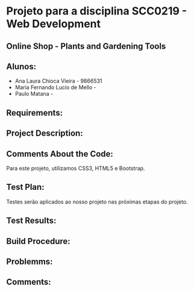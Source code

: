 # Projeto para a disciplina SCC0219 - Web Development
## Online Shop - Plants and Gardening Tools

## Alunos:
* Ana Laura Chioca Vieira - 9866531
* Maria Fernando Lucio de Mello - 
* Paulo Matana - 

## Requirements:


## Project Description:


## Comments About the Code:

Para este projeto, utilizamos CSS3, HTML5 e Bootstrap.

## Test Plan:

Testes serão aplicados ao nosso projeto nas próximas etapas do projeto.

## Test Results:



## Build Procedure:


## Problemms:



## Comments:


